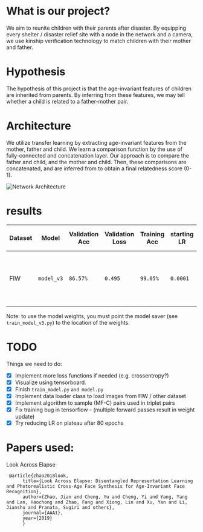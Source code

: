 # What is our project?
We aim to reunite children with their parents after disaster. By equipping every shelter / disaster relief site with a node in the network and a camera, we use kinship verification technology to match children with their mother and father.

# Hypothesis
The hypothesis of this project is that the age-invariant features of children are inherited from parents. By inferring from these features, we may tell whether a child is related to a father-mother pair.

# Architecture
We utilize transfer learning by extracting age-invariant features from the mother, father and child. We learn a comparison function by the use of fully-connected and concatenation layer. Our approach is to compare the father and child, and the mother and child. Then, these comparisons are concatenated, and are inferred from to obtain a final relatedness score (0-1).

![Network Architecture ](https://docs.google.com/drawings/d/e/2PACX-1vQ8U3VpxiEMBZjwiohKaD9AMxnCiTWgx9hjdq3mOVeJMTNZXeq1EE2O1RuOsnaRiq9kpmHpK7mpxr1E/pub?w=960&h=720)

# results

|Dataset| Model| Validation Acc| Validation Loss| Training Acc| starting LR| Epochs| Batch size| Batches per epoch| Notes| Weights filename|
|-|-|-|-|-|-|-|-|-|-|-|
|FIW|`model_v3`|`86.57%`|`0.495`|`99.05%`|`0.0001`| `2134`| `50` F-M-C(+)-C(-) pairs | 20| Reduced LR on plateau after a patience of `75` epochs| `src/ml/saved_model_weights/v3_weights.2134-0.50.hdf5`|

Note: to use the model weights, you must point the model saver (see `train_model_v3.py`) to the location of the weights.

# TODO
Things we need to do:
- [x] Implement more loss functions if needed (e.g. crossentropy?)
- [x] Visualize using tensorboard.
- [x] Finish `train_model.py`  `and model.py`
- [x] Implement data loader class to load images from FIW / other dataset
- [x] Implement algorithm to sample (MF-C) pairs used in triplet pairs
- [x] Fix training bug in tensorflow - (multiple forward passes result in weight update)
- [x] Try reducing LR on plateau after 80 epochs

# Papers used:

Look Across Elapse
```
 @article{zhao2018look,
      title={Look Across Elapse: Disentangled Representation Learning and Photorealistic Cross-Age Face Synthesis for Age-Invariant Face Recognition},
      author={Zhao, Jian and Cheng, Yu and Cheng, Yi and Yang, Yang and Lan, Haochong and Zhao, Fang and Xiong, Lin and Xu, Yan and Li, Jianshu and Pranata, Sugiri and others},
      journal={AAAI},
      year={2019}
      }
```
